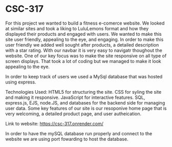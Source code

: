 # CSC-317
For this project we wanted to build a fitness e-comerce website. We looked at similar sites and took a liking to LuluLemons format and how they displayed their products and engaged with users. 
We wanted to make this site user friendly, appealing to the eye, and engaging. In order to make this user friendly we added well sought after products, a detailed description with a star rating. With our navbar it is very easy to navigatr thoughout the website. 
One of our key focus was to make the site responsive on all type of screen displays. That took a lot of coding but we managed to make it look appealing to the eye. 


In order to keep track of users we used a MySql database that was hosted using express.

Technologies Used: HTML5 for structuring the site. CSS for syling the site and making it responsive. JavaScript for interactive features. SQL, express.js, EJS, node.JS, and databases for the backend side for managing user data.
Some key features of our site is our resoponive home page that is very welcoming, a detailed product page, and user autheication.

Link to website:
https://csc-317.onrender.com/

In order to have the mySQL database run properly and connect to the website we are using port fowarding to host the database.
